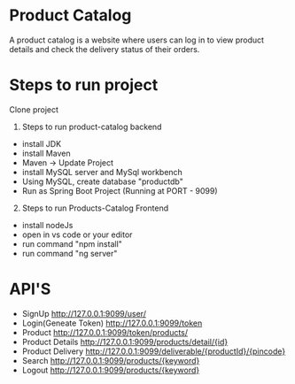 
# Product Catalog
A product catalog is a website where users can log in to view product details and check the delivery status of their orders.

# Steps to run project
Clone project

1. Steps to run product-catalog backend
- install JDK
- install Maven
- Maven -> Update Project
- install MySQL server and MySql workbench
- Using MySQL, create database "productdb"
- Run as Spring Boot Project (Running at PORT - 9099)

2. Steps to run Products-Catalog Frontend
- install nodeJs
- open in vs code or your editor
- run command "npm install"
- run command "ng server"


# API'S
- SignUp http://127.0.0.1:9099/user/
- Login(Geneate Token) http://127.0.0.1:9099/token
- Product http://127.0.0.1:9099/token/products/
- Product Details http://127.0.0.1:9099/products/detail/{id}
- Product Delivery http://127.0.0.1:9099/deliverable/{productId}/{pincode}
- Search http://127.0.0.1:9099/products/{keyword}
- Logout http://127.0.0.1:9099/products/{keyword}
